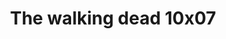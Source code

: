---
layout: episodios
title: "The walking dead 10x07"
url_serie_padre: 'the-walking-dead/temporada-10'
category: 'series'
capitulo: 'yes'
anio: '2019'
prev: 'capitulo-6'
proximo: 'capitulo-8'
sandbox: allow-same-origin allow-forms
idioma: 'Subtitulado'
reproductor: 'fembed'
calidad: 'Full HD'
image_banner: 'https://res.cloudinary.com/imbriitneysam/image/upload/v1546545022/reason1-banner-min.jpg'
reproductores: ["https://api.cuevana3.io/stream/index.php?file=ek5lbm9xYWNrS0xJMVp5b21KREk0dFBLbjVkaHhkRGdrOG1jbnBpUnhhS1Z1NDJZZzVhNnE3YWJmNXlCbXFuSHJOWjJqSVBIMXVEU3ZKdWxoNXF2dDYyU3FadVkyYURhMDlLYW5walN5ZUxZMHFadnJNZlU"]
tags:
- Terror
---